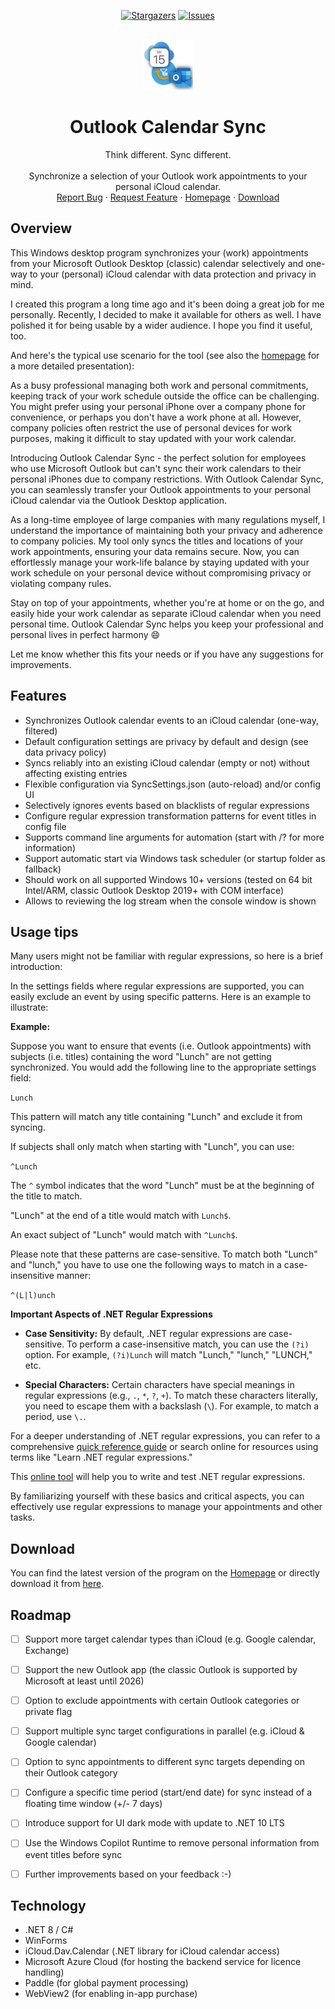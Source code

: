 <!-- SHIELDS -->
<div align="center">

[![Stargazers][stars-shield]][stars-url]
[![Issues][issues-shield]][issues-url]

</div>

<!-- PROJECT LOGO -->
<br />
<div align="center">
  <a href="https://github.com/thgossler/OutlookCalendarSync-pub">
    <img src="images/logo.png" alt="Logo" width="80" height="80">
  </a>

  <h1 align="center">Outlook Calendar Sync</h1>

  <p align="center">
    Think different. Sync different.<br /><br />
    Synchronize a selection of your Outlook work appointments to your personal iCloud calendar.
    <br />
    <a href="https://github.com/thgossler/OutlookCalendarSync-pub/issues">Report Bug</a>
    ·
    <a href="https://github.com/thgossler/OutlookCalendarSync-pub/issues">Request Feature</a>
    ·
    <a href="https://www.apps.thomas-gossler.de/OutlookCalendarSync/">Homepage</a>
    ·
    <a href="https://thomasgossler.blob.core.windows.net/outlookcalendarsync/OutlookCalendarSync-Setup.exe">Download</a>
  </p>
</div>


## Overview

This Windows desktop program synchronizes your (work) appointments from your Microsoft Outlook Desktop (classic) calendar 
selectively and one-way to your (personal) iCloud calendar with data protection and privacy in mind.

I created this program a long time ago and it's been doing a great job for me personally. Recently, I decided to make
it available for others as well. I have polished it for being usable by a wider audience. I hope you find it useful, too. 

And here's the typical use scenario for the tool (see also the [homepage](https://www.apps.thomas-gossler.de/OutlookCalendarSync/) 
for a more detailed presentation):

As a busy professional managing both work and personal commitments, keeping track of your work schedule outside the
office can be challenging. You might prefer using your personal iPhone over a company phone for convenience, or perhaps
you don't have a work phone at all. However, company policies often restrict the use of personal devices for work
purposes, making it difficult to stay updated with your work calendar.

Introducing Outlook Calendar Sync - the perfect solution for employees who use Microsoft Outlook but can't sync their
work calendars to their personal iPhones due to company restrictions. With Outlook Calendar Sync, you can seamlessly
transfer your Outlook appointments to your personal iCloud calendar via the Outlook Desktop application.

As a long-time employee of large companies with many regulations myself, I understand the importance of maintaining both
your privacy and adherence to company policies. My tool only syncs the titles and locations of your work appointments,
ensuring your data remains secure. Now, you can effortlessly manage your work-life balance by staying updated with your
work schedule on your personal device without compromising privacy or violating company rules.

Stay on top of your appointments, whether you're at home or on the go, and easily hide your work calendar as separate
iCloud calendar when you need personal time. Outlook Calendar Sync helps you keep your professional and personal lives
in perfect harmony :smile:

Let me know whether this fits your needs or if you have any suggestions for improvements.


## Features

- Synchronizes Outlook calendar events to an iCloud calendar (one-way, filtered)
- Default configuration settings are privacy by default and design (see data privacy policy)
- Syncs reliably into an existing iCloud calendar (empty or not) without affecting existing entries
- Flexible configuration via SyncSettings.json (auto-reload) and/or config UI
- Selectively ignores events based on blacklists of regular expressions
- Configure regular expression transformation patterns for event titles in config file
- Supports command line arguments for automation (start with /? for more information)
- Support automatic start via Windows task scheduler (or startup folder as fallback)
- Should work on all supported Windows 10+ versions (tested on 64 bit Intel/ARM, classic Outlook Desktop 2019+ with COM interface)
- Allows to reviewing the log stream when the console window is shown


## Usage tips

Many users might not be familiar with regular expressions, so here is a brief introduction:

In the settings fields where regular expressions are supported, you can easily exclude an event by using specific patterns. Here is an example to illustrate:

**Example:**

Suppose you want to ensure that events (i.e. Outlook appointments) with subjects (i.e. titles) containing the word "Lunch" are not getting synchronized. You would add the following line to the appropriate settings field:

`Lunch`

This pattern will match any title containing "Lunch" and exclude it from syncing. 

If subjects shall only match when starting with "Lunch", you can use:

`^Lunch`

The `^` symbol indicates that the word "Lunch" must be at the beginning of the title to match.

"Lunch" at the end of a title would match with `Lunch$`.

An exact subject of "Lunch" would match with `^Lunch$`.

Please note that these patterns are case-sensitive. To match both "Lunch" and "lunch," you have to use one the following ways to match in a case-insensitive manner:

`^(L|l)unch`

**Important Aspects of .NET Regular Expressions**

- **Case Sensitivity:** By default, .NET regular expressions are case-sensitive. To perform a case-insensitive match, you can use the `(?i)` option. For example, `(?i)Lunch` will match "Lunch," "lunch," "LUNCH," etc.

- **Special Characters:** Certain characters have special meanings in regular expressions (e.g., `.`, `*`, `?`, `+`). To match these characters literally, you need to escape them with a backslash (`\`). For example, to match a period, use `\.`.

For a deeper understanding of .NET regular expressions, you can refer to a comprehensive [quick reference guide](https://download.microsoft.com/download/D/2/4/D240EBF6-A9BA-4E4F-A63F-AEB6DA0B921C/Regular%20expressions%20quick%20reference.pdf) or search online for resources using terms like "Learn .NET regular expressions."

This [online tool](https://regex101.com/r/mziATF/1) will help you to write and test .NET regular expressions.

By familiarizing yourself with these basics and critical aspects, you can effectively use regular expressions to manage your appointments and other tasks.


## Download

You can find the latest version of the program on the 
<a href="https://www.apps.thomas-gossler.de/OutlookCalendarSync/" target="_blank">Homepage</a> 
or directly download it from 
[here](https://thomasgossler.blob.core.windows.net/outlookcalendarsync/OutlookCalendarSync-Setup.exe).


## Roadmap

- [ ] Support more target calendar types than iCloud (e.g. Google calendar, Exchange)
- [ ] Support the new Outlook app (the classic Outlook is supported by Microsoft at least until 2026)
- [ ] Option to exclude appointments with certain Outlook categories or private flag
- [ ] Support multiple sync target configurations in parallel (e.g. iCloud & Google calendar)
- [ ] Option to sync appointments to different sync targets depending on
  their Outlook category
- [ ] Configure a specific time period (start/end date) for sync instead of a
  floating time window (+/- 7 days)
- [ ] Introduce support for UI dark mode with update to .NET 10 LTS
- [ ] Use the Windows Copilot Runtime to remove personal information from event
  titles before sync
- [ ] Further improvements based on your feedback :-)


## Technology

- .NET 8 / C#
- WinForms
- iCloud.Dav.Calendar (.NET library for iCloud calendar access)
- Microsoft Azure Cloud (for hosting the backend service for licence handling)
- Paddle (for global payment processing)
- WebView2 (for enabling in-app purchase)


<!-- MARKDOWN LINKS & IMAGES (https://www.markdownguide.org/basic-syntax/#reference-style-links) -->
[contributors-shield]: https://img.shields.io/github/contributors/thgossler/OutlookCalendarSync-pub.svg
[contributors-url]: https://github.com/thgossler/OutlookCalendarSync-pub/graphs/contributors
[forks-shield]: https://img.shields.io/github/forks/thgossler/OutlookCalendarSync-pub.svg
[forks-url]: https://github.com/thgossler/OutlookCalendarSync-pub/network/members
[stars-shield]: https://img.shields.io/github/stars/thgossler/OutlookCalendarSync-pub.svg
[stars-url]: https://github.com/thgossler/OutlookCalendarSync-pub/stargazers
[issues-shield]: https://img.shields.io/github/issues/thgossler/OutlookCalendarSync-pub.svg
[issues-url]: https://github.com/thgossler/OutlookCalendarSync-pub/issues
